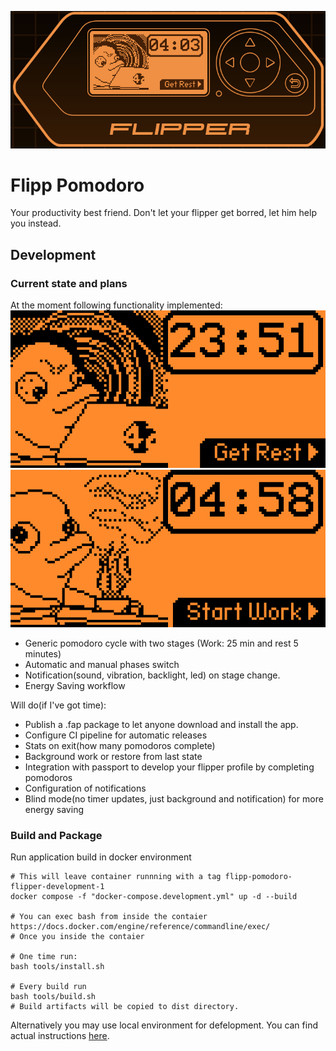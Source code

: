 ![Banner Image](docs/generic-screenshot.png)
# Flipp Pomodoro

Your productivity best friend. Don't let your flipper get borred, let him help you instead.

## Development

### Current state and plans

At the moment following functionality implemented:
![Working Screen](docs/working.png)
![Resting Screen](docs/resting.png)
* Generic pomodoro cycle with two stages (Work: 25 min and rest 5 minutes)
* Automatic and manual phases switch
* Notification(sound, vibration, backlight, led) on stage change.
* Energy Saving workflow

Will do(if I've got time):
* Publish a .fap package to let anyone download and install the app.
* Configure CI pipeline for automatic releases
* Stats on exit(how many pomodoros complete)
* Background work or restore from last state
* Integration with passport to develop your flipper profile by completing pomodoros
* Configuration of notifications
* Blind mode(no timer updates, just background and notification) for more energy saving

###  Build and Package
Run application build in docker environment
```shell
# This will leave container runnning with a tag flipp-pomodoro-flipper-development-1
docker compose -f "docker-compose.development.yml" up -d --build

# You can exec bash from inside the contaier https://docs.docker.com/engine/reference/commandline/exec/
# Once you inside the contaier

# One time run:
bash tools/install.sh

# Every build run
bash tools/build.sh
# Build artifacts will be copied to dist directory.
```

Alternatively you may use local environment for defelopment. You can find actual instructions [here](https://github.com/flipperdevices/flipperzero-firmware).
